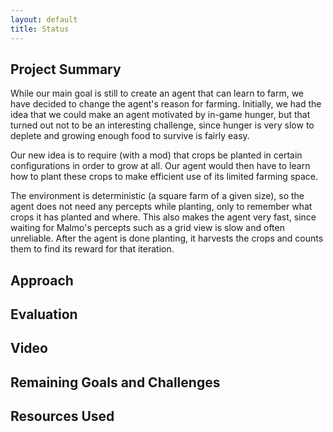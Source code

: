 ```yaml
---
layout: default
title: Status
---
```


## Project Summary

While our main goal is still to create an agent that can learn to farm, we have decided to change the agent's reason for farming. Initially, we had the idea that we could make an agent motivated by in-game hunger, but that turned out not to be an interesting challenge, since hunger is very slow to deplete and growing enough food to survive is fairly easy.

Our new idea is to require (with a mod) that crops be planted in certain configurations in order to grow at all. Our agent would then have to learn how to plant these crops to make efficient use of its limited farming space.

The environment is deterministic (a square farm of a given size), so the agent does not need any percepts while planting, only to remember what crops it has planted and where. This also makes the agent very fast, since waiting for Malmo's percepts such as a grid view is slow and often unreliable. After the agent is done planting, it harvests the crops and counts them to find its reward for that iteration.

## Approach

## Evaluation

## Video

## Remaining Goals and Challenges

## Resources Used
